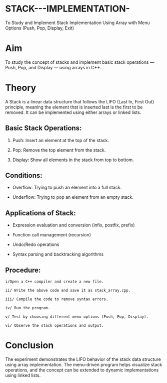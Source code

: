 # STACK---IMPLEMENTATION-
To Study and Implement Stack Implementation Using Array with Menu Options (Push, Pop, Display, Exit)

# Aim 

To study the concept of stacks and implement basic stack operations — Push, Pop, and Display — using arrays in C++.

# Theory

A Stack is a linear data structure that follows the LIFO (Last In, First Out) principle, meaning the element that is inserted last is the first to be removed.
It can be implemented using either arrays or linked lists.

## Basic Stack Operations:

  1. Push: Insert an element at the top of the stack.
 
  2. Pop: Remove the top element from the stack.

  3. Display: Show all elements in the stack from top to bottom.

## Conditions:

   * Overflow: Trying to push an element into a full stack.

   * Underflow: Trying to pop an element from an empty stack.

## Applications of Stack:

   * Expression evaluation and conversion (infix, postfix, prefix)

   * Function call management (recursion)

   * Undo/Redo operations

   * Syntax parsing and backtracking algorithms


## Procedure:

    i/Open a C++ compiler and create a new file.

    ii/ Write the above code and save it as stack_array.cpp.

    iii/ Compile the code to remove syntax errors.

    iv/ Run the program.
  
    v/ Test by choosing different menu options (Push, Pop, Display).

    vi/ Observe the stack operations and output.


# Conclusion 

The experiment demonstrates the LIFO behavior of the stack data structure using array implementation. The menu-driven program helps visualize stack operations, and the concept can be extended to dynamic implementations using linked lists.
